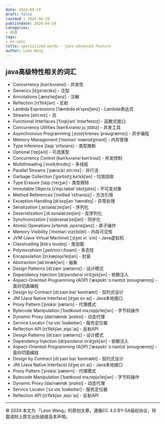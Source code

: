 ```yaml
---
date: 2024-04-19
draft: false
lastmod : 2024-04-19
publishdate: 2024-04-19
categories: 
- 英语
tags: 
- en-spec
title: specialized words - java advanced feature
author: Leon Wang
---
```


## java高级特性相关的词汇

* Concurrency [kənˈkʌrənsi] - 并发性
* Generics [dʒəˈnɛrɪks] - 泛型
* Annotations [ˌænəˈteɪʃənz] - 注解
* Reflection [rɪˈflɛkʃən] - 反射
* Lambda Expressions [ˈlæmbdə ɪkˈsprɛʃənz] - Lambda表达式
* Streams [striːmz] - 流
* Functional Interfaces [ˈfʌŋkʃənl ˈɪntərfeɪsɪz] - 函数式接口
* Concurrency Utilities [kənˈkʌrənsi juːˌtɪlɪtiz] - 并发工具
* Asynchronous Programming [ˌeɪsɪŋˈkrɒnəs ˈprəʊɡræmɪŋ] - 异步编程
* Memory Management [ˈmɛməri ˈmænɪdʒmənt] - 内存管理
* Type Inference [taɪp ˈɪnfərəns] - 类型推断
* Optional [ˈɒpʃənl] - 可选类型
* Concurrency Control [kənˈkʌrənsi kənˈtroʊl] - 并发控制
* Multithreading [ˈmʌltiˌθrɛdɪŋ] - 多线程
* Parallel Streams [ˈpærəˌlɛl striːmz] - 并行流
* Garbage Collection [ˈɡɑrbɪdʒ kəˈlɛkʃən] - 垃圾回收
* Type Erasure [taɪp ɪˈreɪʒər] - 类型擦除
* Immutable Objects [ɪˈmjuːtəbəl ˈɒbdʒɪkts] - 不可变对象
* Method References [ˈmɛθəd ˈrɛfrənsɪz] - 方法引用
* Exception Handling [ɪkˈsɛpʃən ˈhændlɪŋ] - 异常处理
* Serialization [ˌsɛrɪəlaɪˈzeɪʃən] - 序列化
* Deserialization [ˌdiːsɪrɪəlaɪˈzeɪʃən] - 反序列化
* Synchronization [ˈsɪŋkrənaɪˈzeɪʃən] - 同步化
* Atomic Operations [əˈtɒmɪk ˌɒpəˈreɪʃənz] - 原子操作
* Memory Visibility [ˈmɛməri vɪzɪˈbɪlɪti] - 内存可见性
* JVM (Java Virtual Machine) [ˌdʒeɪ viː ˈɛm] - Java虚拟机
* Classloading [klɑːs loʊdɪŋ] - 类加载
* Polymorphism [ˌpɒlɪˈmɔːrˌfɪzəm] - 多态性
* Encapsulation [ɪnˌkæpsjʊˈleɪʃən] - 封装
* Abstraction [əbˈstrækʃən] - 抽象
* Design Patterns [dɪˈzaɪn ˈpætərnz] - 设计模式
* Dependency Injection [dɪˈpɛndənsi ɪnˈdʒɛkʃən] - 依赖注入
* Aspect-Oriented Programming (AOP) [ˈæspɛkt ˈɔːriəntɪd ˈproʊɡræmɪŋ] - 面向切面编程
* Design by Contract [dɪˈzaɪn baɪ ˈkɒntrækt] - 契约式设计
* JNI (Java Native Interface) [dʒeɪ ɛn aɪ] - Java本地接口
* Proxy Pattern [ˈprɒksi ˈpætərn] - 代理模式
* Bytecode Manipulation [ˈbaɪtkoʊd məˌnɪpjʊˈleɪʃən] - 字节码操作
* Dynamic Proxy [daɪˈnæmɪk ˈprɒksi] - 动态代理
* Service Locator [ˈsɜːvɪs ˈloʊkeɪtər] - 服务定位器
* Reflection API [rɪˈflɛkʃən ˌeɪpiːˈaɪ] - 反射API
* Design Patterns [dɪˈzaɪn ˈpætərnz] - 设计模式
* Dependency Injection [dɪˈpɛndənsi ɪnˈdʒɛkʃən] - 依赖注入
* Aspect-Oriented Programming (AOP) [ˈæspɛkt ˈɔːriəntɪd ˈproʊɡræmɪŋ] - 面向切面编程
* Design by Contract [dɪˈzaɪn baɪ ˈkɒntrækt] - 契约式设计
* JNI (Java Native Interface) [dʒeɪ ɛn aɪ] - Java本地接口
* Proxy Pattern [ˈprɒksi ˈpætərn] - 代理模式
* Bytecode Manipulation [ˈbaɪtkoʊd məˌnɪpjʊˈleɪʃən] - 字节码操作
* Dynamic Proxy [daɪˈnæmɪk ˈprɒksi] - 动态代理
* Service Locator [ˈsɜːvɪs ˈloʊkeɪtər] - 服务定位器
* Reflection API [rɪˈflɛkʃən ˌeɪpiːˈaɪ] - 反射API








---
© 2024 本文为 「Leon Wang」的原创文章，遵循CC 4.0 BY-SA版权协议，转载请附上原文出处链接及本声明。
